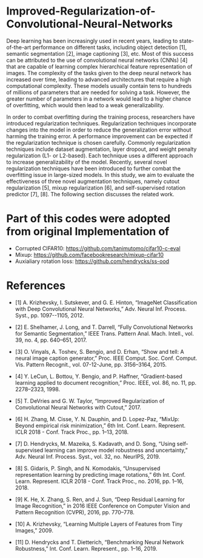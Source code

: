 # Improved-Regularization-of-Convolutional-Neural-Networks

Deep learning has been increasingly used in recent years, leading to state-of-the-art performance on different tasks, including object detection [1], semantic segmentation [2], image captioning [3], etc. Most of this success can be attributed to the use of convolutional neural networks (CNNs) [4] that are capable of learning complex hierarchical feature representation of images. The complexity of the tasks given to the deep neural network has increased over time, leading to advanced architectures that require a high computational complexity. These models usually contain tens to hundreds of millions of parameters that are needed for solving a task. However, the greater number of parameters in a network would lead to a higher chance of overfitting, which would then lead to a weak generalizability.

In order to combat overfitting during the training process, researchers have introduced regularization techniques. Regularization techniques incorporate changes into the model in order to reduce the generalization error without harming the training error. A performance improvement can be expected if the regularization technique is chosen carefully. Commonly regularization techniques include dataset augmentation, layer dropout, and weight penalty regularization (L1- or L2-based). Each technique uses a different approach to increase generalizability of the model. Recently, several novel regularization techniques have been introduced to further combat the overfitting issue in large-sized models. In this study, we aim to evaluate the effectiveness of three novel augmentation techniques, namely cutout regularization [5], mixup regularization [6], and self-supervised rotation predictor [7], [8]. The following section discusses the related work.





# Part of this codes were adopted from original Implementation of 

* Corrupted CIFAR10: https://github.com/tanimutomo/cifar10-c-eval 
* Mixup: https://github.com/facebookresearch/mixup-cifar10
* Auxialiary rotation loss: https://github.com/hendrycks/ss-ood


# References


* [1]	A. Krizhevsky, I. Sutskever, and G. E. Hinton, “ImageNet Classification with Deep Convolutional Neural Networks,” Adv. Neural Inf. Process. Syst., pp. 1097--1105, 2012.

* [2]	E. Shelhamer, J. Long, and T. Darrell, “Fully Convolutional Networks for Semantic Segmentation,” IEEE Trans. Pattern Anal. Mach. Intell., vol. 39, no. 4, pp. 640–651, 2017.
* [3]	O. Vinyals, A. Toshev, S. Bengio, and D. Erhan, “Show and tell: A neural image caption generator,” Proc. IEEE Comput. Soc. Conf. Comput. Vis. Pattern Recognit., vol. 07-12-June, pp. 3156–3164, 2015.
* [4]	Y. LeCun, L. Bottou, Y. Bengio, and P. Haffner, “Gradient-based learning applied to document recognition,” Proc. IEEE, vol. 86, no. 11, pp. 2278–2323, 1998.
* [5]	T. DeVries and G. W. Taylor, “Improved Regularization of Convolutional Neural Networks with Cutout,” 2017.
* [6]	H. Zhang, M. Cisse, Y. N. Dauphin, and D. Lopez-Paz, “MixUp: Beyond empirical risk minimization,” 6th Int. Conf. Learn. Represent. ICLR 2018 - Conf. Track Proc., pp. 1–13, 2018.
* [7]	D. Hendrycks, M. Mazeika, S. Kadavath, and D. Song, “Using self-supervised learning can improve model robustness and uncertainty,” Adv. Neural Inf. Process. Syst., vol. 32, no. NeurIPS, 2019.
* [8]	S. Gidaris, P. Singh, and N. Komodakis, “Unsupervised representation learning by predicting image rotations,” 6th Int. Conf. Learn. Represent. ICLR 2018 - Conf. Track Proc., no. 2016, pp. 1–16, 2018.
* [9]	K. He, X. Zhang, S. Ren, and J. Sun, “Deep Residual Learning for Image Recognition,” in 2016 IEEE Conference on Computer Vision and Pattern Recognition (CVPR), 2016, pp. 770–778.
* [10]	A. Krizhevsky, “Learning Multiple Layers of Features from Tiny Images,” 2009.
* [11]	D. Hendrycks and T. Dietterich, “Benchmarking Neural Network Robustness,” Int. Conf. Learn. Represent., pp. 1–16, 2019.
